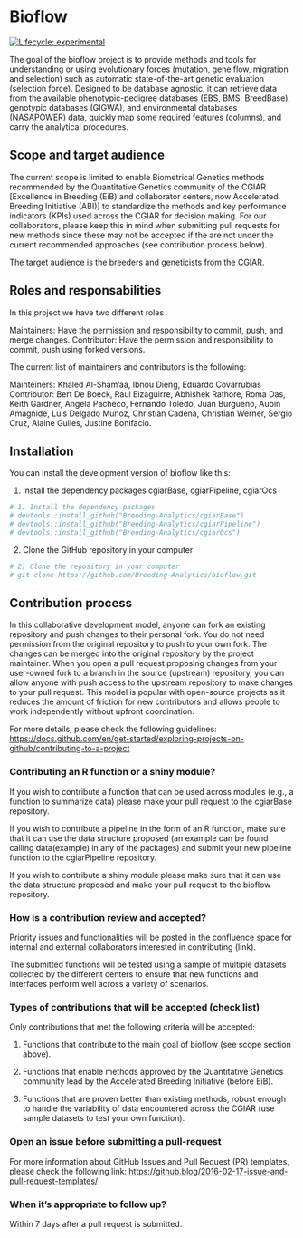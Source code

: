 
<!-- README.md is generated from README.Rmd. Please edit that file -->

# Bioflow

<!-- badges: start -->

[![Lifecycle:
experimental](https://img.shields.io/badge/lifecycle-experimental-orange.svg)](https://lifecycle.r-lib.org/articles/stages.html#experimental)
<!-- badges: end -->

The goal of the bioflow project is to provide methods and tools for
understanding or using evolutionary forces (mutation, gene flow,
migration and selection) such as automatic state-of-the-art genetic
evaluation (selection force). Designed to be database agnostic, it can
retrieve data from the available phenotypic-pedigree databases (EBS,
BMS, BreedBase), genotypic databases (GIGWA), and environmental
databases (NASAPOWER) data, quickly map some required features
(columns), and carry the analytical procedures.

## Scope and target audience

The current scope is limited to enable Biometrical Genetics methods
recommended by the Quantitative Genetics community of the CGIAR
\[Excellence in Breeding (EiB) and collaborator centers, now Accelerated
Breeding Initiative (ABI)\] to standardize the methods and key
performance indicators (KPIs) used across the CGIAR for decision making.
For our collaborators, please keep this in mind when submitting pull
requests for new methods since these may not be accepted if the are not
under the current recommended approaches (see contribution process
below).

The target audience is the breeders and geneticists from the CGIAR.

## Roles and responsabilities

In this project we have two different roles

Maintainers: Have the permission and responsibility to commit, push, and
merge changes. Contributor: Have the permission and responsibility to
commit, push using forked versions.

The current list of maintainers and contributors is the following:

Mainteiners: Khaled Al-Sham’aa, Ibnou Dieng, Eduardo Covarrubias
Contributor: Bert De Boeck, Raul Eizaguirre, Abhishek Rathore, Roma Das,
Keith Gardner, Angela Pacheco, Fernando Toledo, Juan Burgueno, Aubin
Amagnide, Luis Delgado Munoz, Christian Cadena, Christian Werner, Sergio
Cruz, Alaine Gulles, Justine Bonifacio.

## Installation

You can install the development version of bioflow like this:

1)  Install the dependency packages cgiarBase, cgiarPipeline, cgiarOcs

``` r
# 1) Install the dependency packages
# devtools::install_github("Breeding-Analytics/cgiarBase")
# devtools::install_github("Breeding-Analytics/cgiarPipeline")
# devtools::install_github("Breeding-Analytics/cgiarOcs")
```

2)  Clone the GitHub repository in your computer

``` r
# 2) Clone the repository in your computer
# git clone https://github.com/Breeding-Analytics/bioflow.git
```

## Contribution process

In this collaborative development model, anyone can fork an existing
repository and push changes to their personal fork. You do not need
permission from the original repository to push to your own fork. The
changes can be merged into the original repository by the project
maintainer. When you open a pull request proposing changes from your
user-owned fork to a branch in the source (upstream) repository, you can
allow anyone with push access to the upstream repository to make changes
to your pull request. This model is popular with open-source projects as
it reduces the amount of friction for new contributors and allows people
to work independently without upfront coordination.

For more details, please check the following guidelines:
<https://docs.github.com/en/get-started/exploring-projects-on-github/contributing-to-a-project>

### Contributing an R function or a shiny module?

If you wish to contribute a function that can be used across modules
(e.g., a function to summarize data) please make your pull request to
the cgiarBase repository.

If you wish to contribute a pipeline in the form of an R function, make
sure that it can use the data structure proposed (an example can be
found calling data(example) in any of the packages) and submit your new
pipeline function to the cgiarPipeline repository.

If you wish to contribute a shiny module please make sure that it can
use the data structure proposed and make your pull request to the
bioflow repository.

### How is a contribution review and accepted?

Priority issues and functionalities will be posted in the confluence
space for internal and external collaborators interested in contributing
(link).

The submitted functions will be tested using a sample of multiple
datasets collected by the different centers to ensure that new functions
and interfaces perform well across a variety of scenarios.

### Types of contributions that will be accepted (check list)

Only contributions that met the following criteria will be accepted:

1)  Functions that contribute to the main goal of bioflow (see scope
    section above).

2)  Functions that enable methods approved by the Quantitative Genetics
    community lead by the Accelerated Breeding Initiative (before EiB).

3)  Functions that are proven better than existing methods, robust
    enough to handle the variability of data encountered across the
    CGIAR (use sample datasets to test your own function).

### Open an issue before submitting a pull-request

For more information about GitHub Issues and Pull Request (PR)
templates, please check the following link:
<https://github.blog/2016-02-17-issue-and-pull-request-templates/>

### When it’s appropriate to follow up?

Within 7 days after a pull request is submitted.
